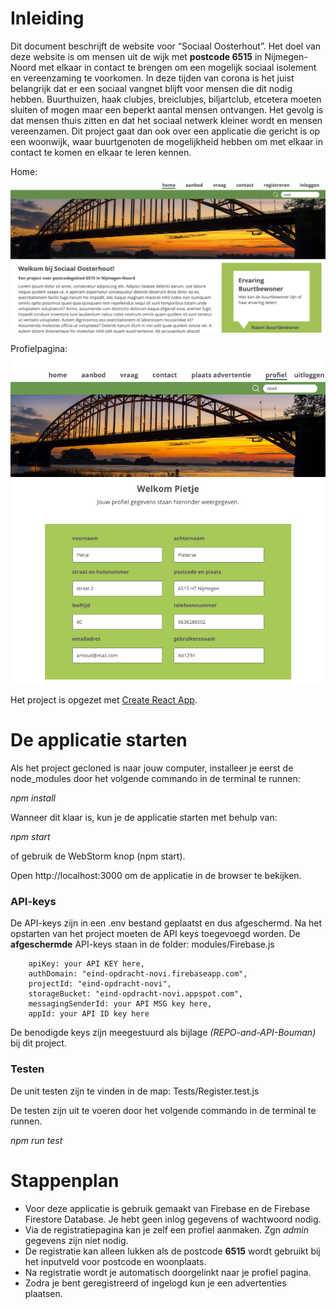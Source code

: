 # Inleiding
Dit document beschrijft de website voor “Sociaal Oosterhout”.
Het doel van deze website is om mensen uit de wijk met **postcode 6515** in Nijmegen-Noord met elkaar in contact te brengen om een mogelijk sociaal isolement en vereenzaming te voorkomen.
In deze tijden van corona is het juist belangrijk dat er een sociaal vangnet blijft voor mensen die dit nodig hebben.
Buurthuizen, haak clubjes, breiclubjes, biljartclub, etcetera moeten sluiten of mogen maar een beperkt aantal mensen ontvangen. Het gevolg is dat mensen thuis zitten en dat het sociaal netwerk kleiner wordt en mensen vereenzamen.
Dit project gaat dan ook over een applicatie die gericht is op een woonwijk, waar buurtgenoten de mogelijkheid hebben om met elkaar in contact te komen en elkaar te leren kennen.

Home:
![Home](./src/assets/screenshot.png)

Profielpagina:
![Profiel](./src/assets/profiel.png)

Het project is opgezet met  [Create React App](https://github.com/facebook/create-react-app).

# De applicatie starten
Als het project gecloned is naar jouw computer, installeer je eerst de node_modules door het volgende commando in de terminal te runnen:

_npm install_

Wanneer dit klaar is, kun je de applicatie starten met behulp van:

_npm start_

of gebruik de WebStorm knop (npm start). 

Open http://localhost:3000 om de applicatie in de browser te bekijken.

### API-keys
De API-keys zijn in een .env bestand geplaatst en dus afgeschermd.
Na het opstarten van het project moeten de API keys toegevoegd worden. De **afgeschermde** API-keys staan in de folder: modules/Firebase.js
```text
    apiKey: your API KEY here,
    authDomain: "eind-opdracht-novi.firebaseapp.com",
    projectId: "eind-opdracht-novi",
    storageBucket: "eind-opdracht-novi.appspot.com",
    messagingSenderId: your API MSG key here,
    appId: your API ID key here
```
De benodigde keys zijn meegestuurd als bijlage _(REPO-and-API-Bouman)_ bij dit project.

### Testen
De unit testen zijn te vinden in de map: Tests/Register.test.js

De testen zijn uit te voeren door het volgende commando in de terminal te runnen.

_npm run test_

# Stappenplan
* Voor deze applicatie is gebruik gemaakt van Firebase en de Firebase Firestore Database. Je hebt geen inlog gegevens of wachtwoord nodig.
* Via de registratiepagina kan je zelf een profiel aanmaken. Zgn _admin_ gegevens zijn niet nodig.
* De registratie kan alleen lukken als de postcode **6515** wordt gebruikt bij het inputveld voor postcode en woonplaats.
* Na registratie wordt je automatisch doorgelinkt naar je profiel pagina.
* Zodra je bent geregistreerd of ingelogd kun je een advertenties plaatsen.


